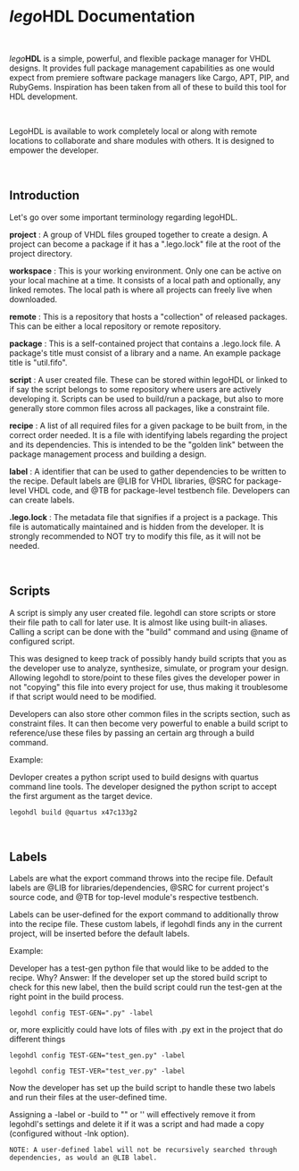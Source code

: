# _lego_**HDL** Documentation
  
<br />   

_lego_**HDL** is a simple, powerful, and flexible package manager for VHDL designs. It provides full package management capabilities as one would expect from premiere software package managers like Cargo, APT, PIP, and RubyGems. Inspiration has been taken from all of these to build this tool for HDL development.

<br />

LegoHDL is available to work completely local or along with remote locations to collaborate and share modules with others. It is designed to empower the developer.

<br />

## Introduction

Let's go over some important terminology regarding legoHDL.

__project__ : A group of VHDL files grouped together to create a design. A project can become a package if it has a ".lego.lock" file at the root of the project directory.

__workspace__ : This is your working environment. Only one can be active on your local machine at a time. It consists of a local path and optionally, any linked remotes. The local path is where all projects can freely live when downloaded.

__remote__ : This is a repository that hosts a "collection" of released packages. This can be either a local repository or remote repository.

__package__ : This is a self-contained project that contains a .lego.lock file. A package's title must consist of a library and a name. An example package title is "util.fifo".

__script__ : A user created file. These can be stored within legoHDL or linked to if say the script belongs to some repository where users are actively developing it. Scripts can be used to build/run a package, but also to more generally store common files across all packages, like a constraint file.

__recipe__ : A list of all required files for a given package to be built from, in the  correct order needed. It is a file with identifying labels regarding the project and its dependencies. This is intended to be the "golden link" between the package management process and building a design.

__label__ : A identifier that can be used to gather dependencies to be written to the recipe. Default labels are @LIB for VHDL libraries, @SRC for package-level VHDL code, and @TB for package-level testbench file. Developers can can create labels.

__.lego.lock__ : The metadata file that signifies if a project is a package. This file is automatically maintained and is hidden from the developer. It is strongly recommended to NOT try to modify this file, as it will not be needed.



<br />

## Scripts

A script is simply any user created file. legohdl can store scripts or store their file path to call for later use. It is almost like using built-in aliases. 
Calling a script can be done with the "build" command and using @name of configured script. 

This was designed to keep track of possibly handy build scripts that you as the developer use to analyze, synthesize, simulate, or program your design. Allowing legohdl to store/point to these files gives the developer power in not "copying" this file into every project for use, thus making it troublesome if that script would need to be modified.

Developers can also store other common files in the scripts section, such as constraint files. It can then become very powerful to enable a build script to reference/use these files by passing an certain arg through a build command.

Example:

Devloper creates a python script used to build designs with quartus command line tools. The developer designed the python script to accept the first argument as the target device.

```legohdl build @quartus x47c133g2```

<br />

## Labels

Labels are what the export command throws into the recipe file. Default labels are @LIB for libraries/dependencies, @SRC for current project's source code, and @TB for top-level module's respective testbench.

Labels can be user-defined for the export command to additionally throw into the recipe file. These custom labels, if legohdl finds any in the current project, will be inserted before the default labels.

Example:

Developer has a test-gen python file that would like to be added to the recipe. Why? Answer: If the developer set up the stored build script to check for this new label, then the build script could run the test-gen at the right point in the build process.

```legohdl config TEST-GEN=".py" -label```

or, more explicitly could have lots of files with .py ext in the project that do different things

```legohdl config TEST-GEN="test_gen.py" -label```

```legohdl config TEST-VER="test_ver.py" -label```

Now the developer has set up the build script to handle these two labels and run their files at the user-defined time.

Assigning a -label or -build to "" or '' will effectively remove it from legohdl's settings and delete it if it was a script and had made a copy (configured without -lnk option).

    NOTE: A user-defined label will not be recursively searched through dependencies, as would an @LIB label.
